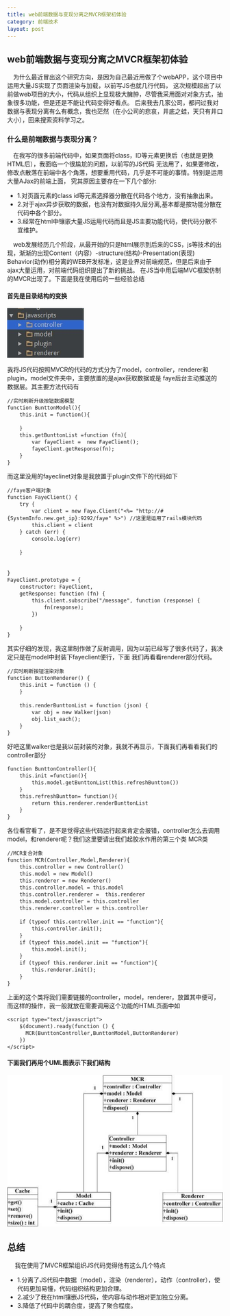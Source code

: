 ```yaml
---
title: web前端数据与变现分离之MVCR框架初体验
category: 前端技术
layout: post
---
```

## web前端数据与变现分离之MVCR框架初体验

&emsp;为什么最近冒出这个研究方向，是因为自己最近用做了个webAPP，这个项目中运用大量JS实现了页面渲染与加载，以前写JS也就几行代码，
这次规模超出了以前做web项目的大小，代码从组织上显现极大臃肿，尽管我采用面对对象方式，抽象很多功能，但是还是不能让代码变得好看点。
后来我去几家公司，都问过我对数据与表现分离有么有概念，我也茫然（在小公司的悲哀，井底之蛙，天只有井口大小），回来搜索资料学习之。

### 什么是前端数据与表现分离？
&emsp;在我写的很多前端代码中，如果页面将class，ID等元素更换后（也就是更换HTML后），我面临一个很尴尬的问题，以前写的JS代码
无法用了，如果要修改，修改点散落在前端中各个角落，想要重用代码，几乎是不可能的事情。特别是运用大量AJax的前端上面，
究其原因主要存在一下几个部分:

*  1.对页面元素的class id等元素选择器分散在代码各个地方，没有抽象出来。
*  2.对于ajax异步获取的数据，也没有对数据持久层分离,基本都是按功能分散在代码中各个部分。
*  3.经常在html中镶嵌大量JS运用代码而且是JS主要功能代码，使代码分散不宜维护。

&emsp;web发展经历几个阶段，从最开始的只是html展示到后来的CSS，js等技术的出现，渐渐的出现Content（内容）-structure(结构)-Presentation(表现)
Behavior(动作)相分离的WEB开发标准，这是业界对前端规范，但是后来由于ajax大量运用，对前端代码组织提出了新的挑战。
在JS当中用后端MVC框架仿制的MVCR出现了。下面是我在使用后的一些经验总结 <br/>

#### 首先是目录结构的变换</br>

<img src="/publics/images/blog_images/codestructure.jpg"></img>

我将JS代码按照MVCR的代码的方式分为了model，controller，renderer和plugin，model文件夹中，主要放置的是ajax获取数据或是
faye后台主动推送的数据层。其主要方法代码有

    //实时刷新升级按钮数据模型
    function BunttonModel(){
        this.init = function(){

        }
        this.getBunttonList =function (fn){
            var fayeClient =  new FayeClient();
            fayeClient.getResponse(fn);
        }
    }

而这里没用的fayeclinet对象是我放置于plugin文件下的代码如下

    //faye客户端对象
    function FayeClient() {
        try {
            var client = new Faye.Client("<%= "http://#{SystemInfo.new.get_ip}:9292/faye" %>") //这里是运用了rails模块代码
            this.client = client
        } catch (err) {
            console.log(err)

        }


    }
    FayeClient.prototype = {
        constructor: FayeClient,
        getResponse: function (fn) {
            this.client.subscribe("/message", function (response) {
                fn(response);
            })

        }
    }

其实仔细的发现，我这里制作做了反射调用，因为以前已经写了很多代码了，我决定只是在model中封装下fayeclient便行，下面
我们再看看renderer部分代码。

    //实时刷新按钮渲染对象
    function ButtonRenderer() {
        this.init = function () {
        }

        this.renderBunttonList = function (json) {
            var obj = new Walker(json)
            obj.list_each();
        }
    }

 好吧这里walker也是我以前封装的对象，我就不再显示，下面我们再看看我们的controller部分

    function BunttonController(){
        this.init =function(){
            this.model.getBunttonList(this.refreshBuntton())
        }
        this.refreshBuntton= function(){
            return this.renderer.renderBunttonList
        }
    }

各位看官看了，是不是觉得这些代码运行起来肯定会报错，controller怎么去调用model，和renderer呢？我们这里要请出我们起胶水作用的第三个类
MCR类

    //MCR复合对象
    function MCR(Controller,Model,Renderer){
        this.controller = new Controller()
        this.model = new Model()
        this.renderer = new Renderer()
        this.controller.model = this.model
        this.controller.renderer =  this.renderer
        this.model.controller = this.controller
        this.renderer.controller = this.controller

        if (typeof this.controller.init == "function"){
            this.controller.init();
        }
        if (typeof this.model.init == "function"){
            this.model.init();
        }
        if (typeof this.renderer.init == "function"){
            this.renderer.init();
        }
    }

上面的这个类将我们需要链接的controller，model，renderer，放置其中便可，而这样的操作，我一般就放在需要调用这个功能的HTML页面中如

    <script type="text/javascript">
        $(document).ready(function () {
          MCR(BunttonController,BunttonModel,ButtonRenderer)
        })
    </script>
#### 下面我们再用个UML图表示下我们结构

<img src="/publics/images/blog_images/JSUML.jpg"></img>

## 总结

&emsp; 我在使用了MVCR框架组织JS代码觉得他有这么几个特点

* 1.分离了JS代码中数据（model），渲染（renderer），动作（controller），使代码更加易懂，代码组织结构更加合理。
* 2.减少了我在html镶嵌JS代码，使内容与动作相对更加独立分离。
* 3.降低了代码中的耦合度，提高了聚合程度。
